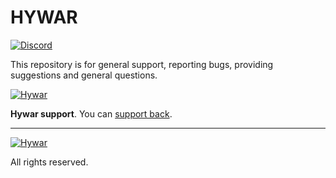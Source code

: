 HYWAR
===============
[![Discord](https://discordapp.com/api/guilds/681670828101992496/widget.png)](https://discord.gg/5BHzMSx)

This repository is for general support, reporting bugs, providing suggestions and general questions.

[![Hywar](https://i.imgur.com/2w63S8X.png)](https://jac.network)

**Hywar support**. You can [support back](https://bit.ly/30cqjIC).

---
[![Hywar](https://i.imgur.com/5gOTGWT.png)](https://jac.network)

All rights reserved.

